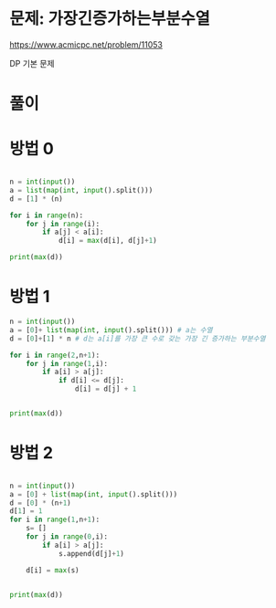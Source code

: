# 문제: 가장긴증가하는부분수열
https://www.acmicpc.net/problem/11053  

DP 기본 문제
# 풀이 

# 방법 0
``` python

n = int(input())
a = list(map(int, input().split()))
d = [1] * (n)

for i in range(n):
    for j in range(i):
        if a[j] < a[i]:
            d[i] = max(d[i], d[j]+1)

print(max(d))
```
# 방법 1
``` python
n = int(input())
a = [0]+ list(map(int, input().split())) # a는 수열
d = [0]+[1] * n # d는 a[i]를 가장 큰 수로 갖는 가장 긴 증가하는 부분수열

for i in range(2,n+1):
    for j in range(1,i):
        if a[i] > a[j]:
            if d[i] <= d[j]:
                d[i] = d[j] + 1


print(max(d))
```
# 방법 2
``` python

n = int(input())
a = [0] + list(map(int, input().split()))
d = [0] * (n+1)
d[1] = 1
for i in range(1,n+1):
    s= []
    for j in range(0,i):
        if a[i] > a[j]:
            s.append(d[j]+1)

    d[i] = max(s)


print(max(d))
```



